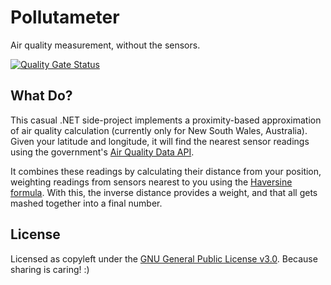 # Pollutameter

Air quality measurement, without the sensors.

[![Quality Gate Status](https://sonarcloud.io/api/project_badges/measure?project=julietrb1_pollutameter&metric=alert_status)](https://sonarcloud.io/summary/new_code?id=julietrb1_pollutameter)

## What Do?

This casual .NET side-project implements a proximity-based approximation of air quality calculation (currently only for 
New South Wales, Australia). Given your latitude and longitude, it will find the nearest sensor readings using the government's
[Air Quality Data API](https://data.airquality.nsw.gov.au/docs/index.html).

It combines these readings by calculating their distance from your position, weighting readings
from sensors nearest to you using the [Haversine formula](http://en.wikipedia.org/wiki/Haversine_formula). With this,
the inverse distance provides a weight, and that all gets mashed together into a final number.

## License

Licensed as copyleft under the [GNU General Public License v3.0](https://spdx.org/licenses/GPL-3.0-or-later.html).
Because sharing is caring! :)
